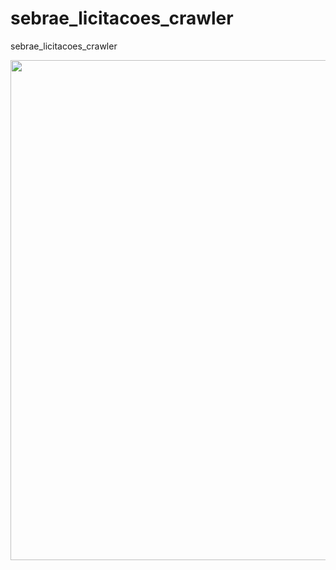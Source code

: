 # sebrae_licitacoes_crawler
sebrae_licitacoes_crawler




<img height="800px" src="https://github.com/jh00nbr/sebrae_licitacoes_crawler/raw/master/graficos/quantidade_licitacao_por_modalidade.png"></img>
